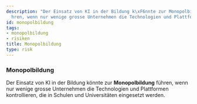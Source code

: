 ```yaml
---
description: "Der Einsatz von KI in der Bildung k\xF6nnte zur Monopolbildung f\xFC\
  hren, wenn nur wenige grosse Unternehmen die Technologien und Plattformen kontrollieren."
id: monopolbildung
tags:
- monopolbildung
- risiken
title: Monopolbildung
type: risk
---
```



### Monopolbildung

Der Einsatz von KI in der Bildung könnte zur **Monopolbildung** führen, wenn nur wenige grosse Unternehmen die Technologien und Plattformen kontrollieren, die in Schulen und Universitäten eingesetzt werden.
